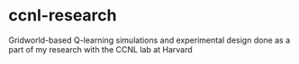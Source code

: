 # ccnl-research
Gridworld-based Q-learning simulations and experimental design done as a part of my research with the CCNL lab at Harvard

